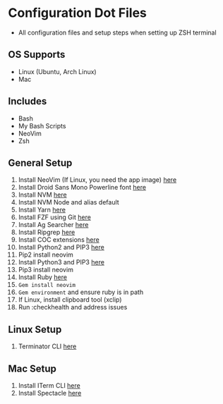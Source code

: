 # Configuration Dot Files

- All configuration files and setup steps when setting up ZSH terminal

## OS Supports

- Linux (Ubuntu, Arch Linux)
- Mac

## Includes

- Bash
- My Bash Scripts
- NeoVim
- Zsh

## General Setup

1. Install NeoVim (If Linux, you need the app image) [here](https://github.com/neovim/neovim/wiki/Installing-Neovim)
1. Install Droid Sans Mono Powerline font [here](https://github.com/powerline/fonts)
1. Install NVM [here](https://github.com/creationix/nvm)
1. Install NVM Node and alias default
1. Install Yarn [here](https://yarnpkg.com/en/docs/install#debian-stable)
1. Install FZF using Git [here](https://github.com/junegunn/fzf#using-git)
1. Install Ag Searcher [here](https://github.com/ggreer/the_silver_searcher)
1. Install Ripgrep [here](https://github.com/BurntSushi/ripgrep#installation)
1. Install COC extensions [here](https://github.com/neoclide/coc.nvim/wiki/Using-coc-extensions)
1. Install Python2 and PIP3 [here](https://www.python.org/downloads/release/python-272/)
1. Pip2 install neovim
1. Install Python3 and PIP3 [here](https://www.python.org/download/releases/3.0/)
1. Pip3 install neovim
1. Install Ruby [here](https://www.ruby-lang.org/en/downloads/)
1. `Gem install neovim`
1. `Gem environment` and ensure ruby is in path
1. If Linux, install clipboard tool (xclip)
1. Run :checkhealth and address issues

## Linux Setup

1. Terminator CLI [here](https://gnometerminator.blogspot.com/p/introduction.html)

## Mac Setup

1. Install ITerm CLI [here](https://www.iterm2.com/)
1. Install Spectacle [here](https://www.spectacleapp.com/)
